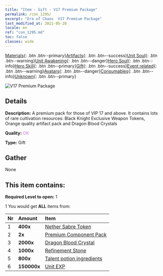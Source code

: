 ```yaml
---
title: "Item - Gift - V17 Premium Package"
permalink: /con_1295/
excerpt: "Era of Chaos  V17 Premium Package"
last_modified_at: 2021-05-28
locale: en
ref: "con_1295.md"
toc: false
classes: wide
---
```

 [Materials](/Items/){: .btn .btn--primary}[Artifacts](/Items/Artifacts/){: .btn .btn--success}[Unit Soul](/Items/UnitSoul/){: .btn .btn--warning}[Unit Awakening](/Items/UnitAwakening/){: .btn .btn--danger}[Hero Soul](/Items/HeroSoul/){: .btn .btn--info}[Hero Skill](/Items/HeroSkill/){: .btn .btn--primary}[Gift](/Items/Gift/){: .btn .btn--success}[Event related](/Items/Events/){: .btn .btn--warning}[Avatars](/Items/Avatars/){: .btn .btn--danger}[Consumables](/Items/Consumables/){: .btn .btn--info}[Unknown](/Items/Unknown/){: .btn .btn--primary}

 ![V17 Premium Package](/images/t/i_905001.png)

## Details
 **Description:** A premium pack for those of VIP 17 and above. It contains lots of rare cultivation resources: Black Knight Exclusive Weapon Tokens, Orange quality artifact pack and Dragon Blood Crystals

 **Quality:** <span style="color: #DA70D6">OK</span>

 **Type:** Gift

## Gather

  None

## This item contains:

 **Required Level to open:** 1

 1 You would get **ALL** items  from:

  | Nr | Amount |     Item    |
  |:---|:-------|:------------|
  | 1 |  **400x** | [Nether Sabre Token](/Items/con_979/) |  | 
  | 2 |  **2x** | [Premium Component Pack](/Items/con_1363/) |  | 
  | 3 |  **2000x** | [Dragon Blood Crystal](/Items/con_879/) |  | 
  | 4 |  **1000x** | [Refinement Stone](/Items/con_814/) |  | 
  | 5 |  **800x** | [Talent potion ingredients](/Items/con_1120/) |  | 
  | 6 |  **150000x** | [Unit EXP](/Items/con_902/) |  | 
